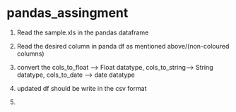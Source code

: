 # pandas_assingment

1. Read the sample.xls in the pandas dataframe
2. Read the desired column in panda df as mentioned above/(non-coloured columns)
3. convert the cols_to_float --> Float datatype, cols_to_string--> String datatype, cols_to_date --> date datatype 
4. updated df should be write in the csv format

5. 
